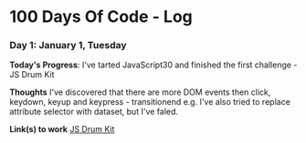 # 100 Days Of Code - Log

### Day 1: January 1, Tuesday

**Today's Progress**: I've tarted JavaScript30 and finished the first challenge - JS Drum Kit

**Thoughts** I've discovered that there are more DOM events then click, keydown, keyup and keypress - transitionend e.g. I've also tried to replace attribute selector with dataset, but I've faled.

**Link(s) to work**
[JS Drum Kit](https://github.com/dominikmanowski/javascript30/tree/master/01%20-%20JavaScript%20Drum%20Kit)
